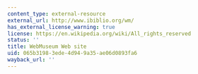 ```yaml
---
content_type: external-resource
external_url: http://www.ibiblio.org/wm/
has_external_license_warning: true
license: https://en.wikipedia.org/wiki/All_rights_reserved
status: ''
title: WebMuseum Web site
uid: 065b3198-3ede-4d94-9a35-ae06d0893fa6
wayback_url: ''
---
```

